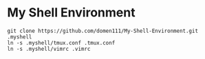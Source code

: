 My Shell Environment
===
```
git clone https://github.com/domen111/My-Shell-Environment.git .myshell
ln -s .myshell/tmux.conf .tmux.conf
ln -s .myshell/vimrc .vimrc
```
